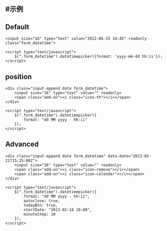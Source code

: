 #示例
---
## Default
    <input size="16" type="text" value="2012-06-15 14:45" readonly class="form_datetime">

    <script type="text/javascript">
        $(".form_datetime").datetimepicker({format: 'yyyy-mm-dd hh:ii'});
    </script>   


##  position
    <div class="input-append date form_datetime">
        <input size="16" type="text" value="" readonly>
        <span class="add-on"><i class="icon-th"></i></span>
    </div>

    <script type="text/javascript">
        $(".form_datetime").datetimepicker({
            format: "dd MM yyyy - hh:ii"
        });
    </script>            


## Advanced

    <div class="input-append date form_datetime" data-date="2013-02-21T15:25:00Z">
        <input size="16" type="text" value="" readonly>
        <span class="add-on"><i class="icon-remove"></i></span>
        <span class="add-on"><i class="icon-calendar"></i></span>
    </div>

    <script type="text/javascript">
        $(".form_datetime").datetimepicker({
            format: "dd MM yyyy - hh:ii",
            autoclose: true,
            todayBtn: true,
            startDate: "2013-02-14 10:00",
            minuteStep: 10
        });
    </script>            
